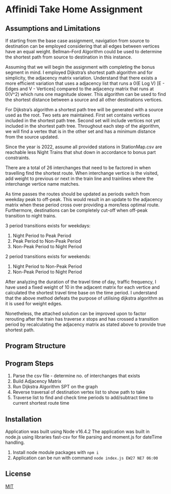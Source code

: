 # Affinidi Take Home Assignment

## Assumptions and Limitations
If starting from the base case assignment, navigation from source to destination can be employed considering that all edges between vertices have an equal weight. Bellman–Ford Algorithm could be used to determine the shortest path from source to destination in this instance.

Assuming that we will begin the assignment with completing the bonus segment in mind. I employed Dijkstra’s shortest path algorithm and for simplicity, the adjacency matrix variation. Understand that there exists a more efficient variation that uses a adjacency list that runs a 0(E Log V) [E - Edges and V - Vertices] compared to the adjacency matrix that runs at 0(V^2) which runs one magnitude slower. This algorithm can be used to find the shortest distance between a source and all other destinations vertices.

For Dijkstra’s algorithm a shortest path tree will be generated with a source used as the root. Two sets are maintained.
First set contains vertices included in the shortest path tree. Second set will include vertices not yet included in the shortest path tree. Throughout each step of the algorithm, we will find a vertex that is in the other set and has a minimum distance from the source updated.

Since the year is 2022, assume all provided stations in StationMap.csv are reachable less Night Trains that shut down in accordance to bonus part constraints.

There are a total of 26 interchanges that need to be factored in when travelling find the shortest route. When interchange vertice is the visited, add weight to previous or next in the train line and trainlines where the interchange vertice name matches.

As time passes the routes should be updated as periods switch from weekday peak to off-peak. This would result in an update to the adjacency matrix when these period cross over providing a more/less optimal route. Furthermore, destinations can be completely cut-off when off-peak transition to night trains.

3 period transitions exists for weekdays:
1. Night Period to Peak Period
2. Peak Period to Non-Peak Period
2. Non-Peak Period to Night Period

2 period transitions exists for weekends:
1. Night Period to Non-Peak Period
2. Non-Peak Period to Night Period 

After analyzing the duration of the travel time of day, traffic frequency, I have used a fixed weight of 10 in the adjacent matrix for each vertice and calculated the shortest travel time base on the time period. I understand that the above method defeats the purpose of utilising dijkstra algorithm as it is used for weight edges. 

Nonetheless, the attached solution can be improved upon to factor rerouting after the train has traverse *x* stops and has crossed a transition period  by recalculating the adjacency matrix as stated above to provide true shortest path.


## Program Structure

## Program Steps 
1. Parse the csv file - determine no. of interchanges that exists
2. Build Adjacency Matrix
3. Run Dijkstra Algorithm SPT on the graph
4. Reverse traversal of destination vertex list to show path to take
5. Traverse list to find and check time periods to add/subtract time to current shortest route time 



## Installation
Application was built using Node v16.4.2 
The application was built in node.js using libraries fast-csv for file parsing and moment.js for dateTime handling.

1. Install node module packages with `npm i`
2. Application can be run with command `node index.js EW27 NE7 06:00`


## License
[MIT](https://choosealicense.com/licenses/mit/)